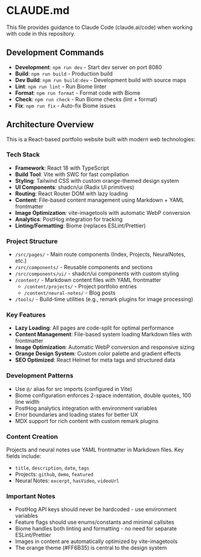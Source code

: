 # CLAUDE.md

This file provides guidance to Claude Code (claude.ai/code) when working with code in this repository.

## Development Commands

- **Development**: `npm run dev` - Start dev server on port 8080
- **Build**: `npm run build` - Production build
- **Dev Build**: `npm run build:dev` - Development build with source maps
- **Lint**: `npm run lint` - Run Biome linter
- **Format**: `npm run format` - Format code with Biome
- **Check**: `npm run check` - Run Biome checks (lint + format)
- **Fix**: `npm run fix` - Auto-fix Biome issues

## Architecture Overview

This is a React-based portfolio website built with modern web technologies:

### Tech Stack
- **Framework**: React 18 with TypeScript
- **Build Tool**: Vite with SWC for fast compilation
- **Styling**: Tailwind CSS with custom orange-themed design system
- **UI Components**: shadcn/ui (Radix UI primitives)
- **Routing**: React Router DOM with lazy loading
- **Content**: File-based content management using Markdown + YAML frontmatter
- **Image Optimization**: vite-imagetools with automatic WebP conversion
- **Analytics**: PostHog integration for tracking
- **Linting/Formatting**: Biome (replaces ESLint/Prettier)

### Project Structure
- `/src/pages/` - Main route components (Index, Projects, NeuralNotes, etc.)
- `/src/components/` - Reusable components and sections
- `/src/components/ui/` - shadcn/ui components with custom styling
- `/content/` - Markdown content files with YAML frontmatter
  - `/content/projects/` - Project portfolio entries
  - `/content/neural-notes/` - Blog posts
- `/tools/` - Build-time utilities (e.g., remark plugins for image processing)

### Key Features
- **Lazy Loading**: All pages are code-split for optimal performance
- **Content Management**: File-based system loading Markdown files with frontmatter
- **Image Optimization**: Automatic WebP conversion and responsive sizing
- **Orange Design System**: Custom color palette and gradient effects
- **SEO Optimized**: React Helmet for meta tags and structured data

### Development Patterns
- Use `@/` alias for src imports (configured in Vite)
- Biome configuration enforces 2-space indentation, double quotes, 100 line width
- PostHog analytics integration with environment variables
- Error boundaries and loading states for better UX
- MDX support for rich content with custom remark plugins

### Content Creation
Projects and neural notes use YAML frontmatter in Markdown files. Key fields include:
- `title`, `description`, `date`, `tags`
- Projects: `github`, `demo`, `featured`
- Neural Notes: `excerpt`, `hasVideo`, `videoUrl`

### Important Notes
- PostHog API keys should never be hardcoded - use environment variables
- Feature flags should use enums/constants and minimal callsites
- Biome handles both linting and formatting - no need for separate ESLint/Prettier
- Images in content are automatically optimized by vite-imagetools
- The orange theme (#FF6B35) is central to the design system